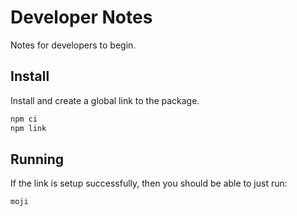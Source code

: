 # Developer Notes

Notes for developers to begin.

## Install

Install and create a global link to the package.

```bash
npm ci
npm link
```

## Running

If the link is setup successfully, then you should be able to just run:

```bash
moji
```